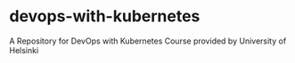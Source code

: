 # devops-with-kubernetes
A Repository for DevOps with Kubernetes Course provided by University of Helsinki
